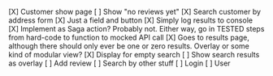 [X] Customer show page
[ ] Show "no reviews yet"
[X] Search customer by address form
[X] Just a field and button
[X] Simply log results to console
[X] Implement as Saga action? Probably not. Either way, go in TESTED steps from hard-code to function to mocked API call
[X] Goes to results page, although there should only ever be one or zero results. Overlay or some kind of modular view?
[X] Display for empty search
[ ] Show search results as overlay
[ ] Add review
[ ] Search by other stuff
[ ] Login
[ ] User
